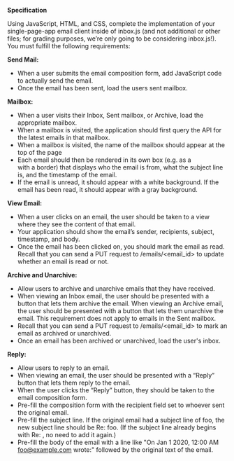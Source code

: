 **Specification**

Using JavaScript, HTML, and CSS, complete the implementation of your single-page-app email client inside of inbox.js (and not additional or other files; for grading purposes, we’re only going to be considering inbox.js!). You must fulfill the following requirements:

**Send Mail:** 
 - When a user submits the email composition form, add JavaScript code to actually send the email.
 - Once the email has been sent, load the users sent mailbox.

**Mailbox:**
 -  When a user visits their Inbox, Sent mailbox, or Archive, load the appropriate mailbox.
 - When a mailbox is visited, the application should first query the API for the latest emails in that mailbox.
 - When a mailbox is visited, the name of the mailbox should appear at the top of the page
 - Each email should then be rendered in its own box (e.g. as a <div> with a border) that displays who the email is from, what the subject line is, and the timestamp of the email.
 - If the email is unread, it should appear with a white background. If the email has been read, it should appear with a gray background.

**View Email:** 
 - When a user clicks on an email, the user should be taken to a view where they see the content of that email.
 - Your application should show the email’s sender, recipients, subject, timestamp, and body.
 - Once the email has been clicked on, you should mark the email as read. Recall that you can send a PUT request to /emails/<email_id> to update whether an email is read or not.

**Archive and Unarchive:** 
 - Allow users to archive and unarchive emails that they have received.
 - When viewing an Inbox email, the user should be presented with a button that lets them archive the email. When viewing an Archive email, the user should be presented with a button that lets them unarchive the email. This requirement does not apply to emails in the Sent mailbox.
 - Recall that you can send a PUT request to /emails/<email_id> to mark an email as archived or unarchived.
 - Once an email has been archived or unarchived, load the user's inbox.

**Reply:** 
 - Allow users to reply to an email.
 - When viewing an email, the user should be presented with a “Reply” button that lets them reply to the email.
 - When the user clicks the “Reply” button, they should be taken to the email composition form.
 - Pre-fill the composition form with the recipient field set to whoever sent the original email.
 - Pre-fill the subject line. If the original email had a subject line of foo, the new subject line should be Re: foo. (If the subject line already begins with Re: , no need to add it again.)
 - Pre-fill the body of the email with a line like "On Jan 1 2020, 12:00 AM foo@example.com wrote:" followed by the original text of the email.